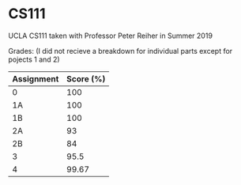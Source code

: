 # CS111
UCLA CS111 taken with Professor Peter Reiher in Summer 2019

Grades:
(I did not recieve a breakdown for individual parts except for pojects 1 and 2)

| Assignment | Score (%) |
| ---------- | --------- | 
| 0 | 100 | 
| 1A | 100 |
| 1B | 100 |
| 2A | 93 | 
| 2B | 84|
| 3 | 95.5 |
| 4 | 99.67 |
